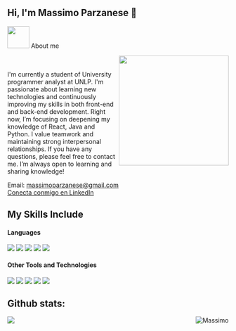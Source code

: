 ## Hi, I'm Massimo Parzanese 👋


<picture><img src = "https://github.com/7oSkaaa/7oSkaaa/blob/main/Images/about_me.gif?raw=true" width = 50px></picture> About me

<picture> <img align="right" src="https://github.com/7oSkaaa/7oSkaaa/blob/main/Images/Right_Side.gif?raw=true" width = 250px></picture>

<br><br>
I'm currently a student of University programmer analyst at UNLP. I'm passionate about learning new technologies and continuously improving my skills in both front-end and back-end development. Right now, I’m focusing on deepening my knowledge of React, Java and Python. I value teamwork and maintaining strong interpersonal relationships.
If you have any questions, please feel free to contact me. I’m always open to learning and sharing knowledge!

Email: massimoparzanese@gmail.com
<br>
<a href="https://www.linkedin.com/in/massimo-parzanese" target="_blank" rel="noopener noreferrer">
  Conecta conmigo en LinkedIn
</a>

## My Skills Include

<h4> Languages </h4>
<span> 
  <img src="https://img.shields.io/badge/HTML5-E34F26?style=for-the-badge&logo=html5&logoColor=white">
  <img src="https://img.shields.io/badge/CSS3-1572B6?style=for-the-badge&logo=css3&logoColor=white">
  <img src="https://img.shields.io/badge/JavaScript-F7DF1E?style=for-the-badge&logo=javascript&logoColor=black">
  <img src="https://img.shields.io/badge/Java-ED8B00?style=for-the-badge&logo=java&logoColor=white">
  <img src="https://img.shields.io/badge/python-3670A0?style=for-the-badge&logo=python&logoColor=ffdd54">
</span>

<h4> Other Tools and Technologies </h4>
<span>
  <img src="https://img.shields.io/badge/Git-F05032?style=for-the-badge&logo=git&logoColor=white">
  <img src="https://img.shields.io/badge/figma-%231572B6.svg?style=for-the-badge&logo=figma&logoColor=white"> 
  <img src="https://img.shields.io/badge/Notion-%23000000.svg?style=for-the-badge&logo=notion&logoColor=white">
  <img src="https://img.shields.io/badge/MySQL-00000F?style=for-the-badge&logo=mysql&logoColor=white">
  <img src=https://img.shields.io/badge/tailwindcss-%2338B2AC.svg?style=for-the-badge&logo=tailwind-css&logoColor=white>
</span>

<h2>Github stats:</h2> 

[![](https://github-readme-stats.vercel.app/api?username=massimoparzanese&show_icons=true&theme=tokyonight&hide_border=true&locale=en)](https://github.com/massimoparzanese)
<img align="right" src="https://github-readme-stats.vercel.app/api/top-langs?username=massimoparzanese&show_icons=true&locale=en&layout=compact&theme=tokyonight" alt="Massimo" />
</div>
